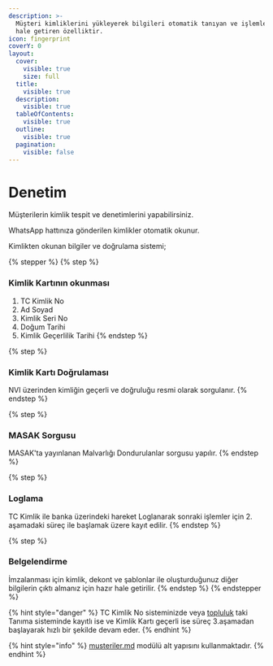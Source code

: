 ```yaml
---
description: >-
  Müşteri kimliklerini yükleyerek bilgileri otomatik tanıyan ve işlemlere hazır
  hale getiren özelliktir.
icon: fingerprint
coverY: 0
layout:
  cover:
    visible: true
    size: full
  title:
    visible: true
  description:
    visible: true
  tableOfContents:
    visible: true
  outline:
    visible: true
  pagination:
    visible: false
---
```


# Denetim

Müşterilerin kimlik tespit ve denetimlerini yapabilirsiniz.

WhatsApp hattınıza gönderilen kimlikler otomatik okunur.

Kimlikten okunan bilgiler ve doğrulama sistemi;

{% stepper %}
{% step %}
### Kimlik Kartının okunması

1. TC Kimlik No
2. Ad Soyad
3. Kimlik Seri No
4. Doğum Tarihi
5. Kimlik Geçerlilik Tarihi
{% endstep %}

{% step %}
### Kimlik Kartı Doğrulaması

NVI üzerinden kimliğin geçerli ve doğruluğu resmi olarak sorgulanır.
{% endstep %}

{% step %}
### MASAK Sorgusu

MASAK'ta yayınlanan Malvarlığı Dondurulanlar sorgusu yapılır.
{% endstep %}

{% step %}
### Loglama

TC Kimlik ile banka üzerindeki hareket Loglanarak sonraki işlemler için 2. aşamadaki süreç ile başlamak üzere kayıt edilir.
{% endstep %}

{% step %}
### Belgelendirme

İmzalanması için kimlik, dekont ve şablonlar ile oluşturduğunuz diğer bilgilerin çıktı almanız için hazır hale getirilir.
{% endstep %}
{% endstepper %}

{% hint style="danger" %}
TC Kimlik No sisteminizde veya [topluluk](../../workspace/topluluk/ "mention") taki Tanıma sisteminde kayıtlı ise ve Kimlik Kartı geçerli ise süreç 3.aşamadan başlayarak hızlı bir şekilde devam eder.
{% endhint %}



{% hint style="info" %}
[musteriler.md](../../on-muhasebe/cari-kartlari/musteriler.md "mention") modülü alt yapısını kullanmaktadır.
{% endhint %}
